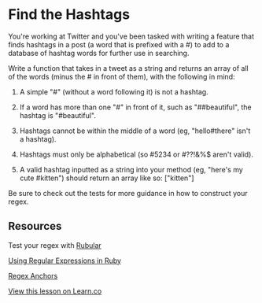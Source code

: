 

# Find the Hashtags

You're working at Twitter and you've been tasked with writing a feature that finds hashtags in a post (a word that is prefixed with a #) to add to a database of hashtag words for further use in searching.

Write a function that takes in a tweet as a string and returns an array of all of the words (minus the # in front of them), with the following in mind:

1. A simple "#" (without a word following it) is not a hashtag.

2. If a word has more than one "#" in front of it, such as "##beautiful", the hashtag is "#beautiful".

3. Hashtags cannot be within the middle of a word (eg, "hello#there" isn't a hashtag).

4. Hashtags must only be alphabetical (so #5234 or #??!&%$ aren't valid).

5. A valid hashtag inputted as a string into your method (eg, "here's my cute #kitten") should return an array like so: ["kitten"]

Be sure to check out the tests for more guidance in how to construct your regex.

## Resources

Test your regex with [Rubular](http://rubular.com/)

[Using Regular Expressions in Ruby](https://www.bluebox.net/insight/blog-article/using-regular-expressions-in-ruby-part-1-of-3)

[Regex Anchors](http://www.regular-expressions.info/anchors.html)

<a href='https://learn.co/lessons/find-hashtags' data-visibility='hidden'>View this lesson on Learn.co</a>
